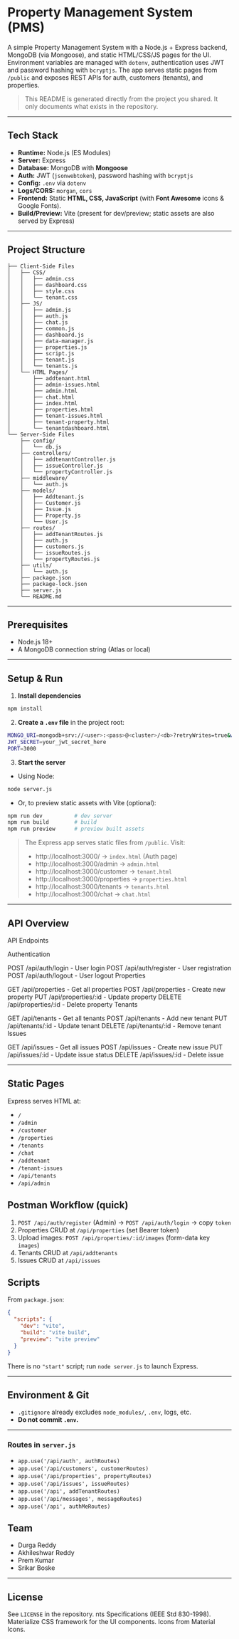 # Property Management System (PMS)

A simple Property Management System with a Node.js + Express backend, MongoDB (via Mongoose), and static HTML/CSS/JS pages for the UI. Environment variables are managed with `dotenv`, authentication uses JWT and password hashing with `bcryptjs`. The app serves static pages from `/public` and exposes REST APIs for auth, customers (tenants), and properties.

> This README is generated directly from the project you shared. It only documents what exists in the repository.

---

## Tech Stack

- **Runtime:** Node.js (ES Modules)
- **Server:** Express
- **Database:** MongoDB with **Mongoose**
- **Auth:** JWT (`jsonwebtoken`), password hashing with `bcryptjs`
- **Config:** `.env` via `dotenv`
- **Logs/CORS:** `morgan`, `cors`
- **Frontend:** Static **HTML, CSS, JavaScript** (with **Font Awesome** icons & Google Fonts).  
- **Build/Preview:** Vite (present for dev/preview; static assets are also served by Express)



---

## Project Structure

```
├── Client-Side Files
│   ├── CSS/
│   │   ├── admin.css
│   │   ├── dashboard.css
│   │   ├── style.css
│   │   └── tenant.css
│   ├── JS/
│   │   ├── admin.js
│   │   ├── auth.js
│   │   ├── chat.js
│   │   ├── common.js
│   │   ├── dashboard.js
│   │   ├── data-manager.js
│   │   ├── properties.js
│   │   ├── script.js
│   │   ├── tenant.js
│   │   └── tenants.js
│   └── HTML Pages/
│       ├── addtenant.html
│       ├── admin-issues.html
│       ├── admin.html
│       ├── chat.html
│       ├── index.html
│       ├── properties.html
│       ├── tenant-issues.html
│       ├── tenant-property.html
│       └── tenantdashboard.html
└── Server-Side Files
    ├── config/
    │   └── db.js
    ├── controllers/
    │   ├── addtenantController.js
    │   ├── issueController.js
    │   └── propertyController.js
    ├── middleware/
    │   └── auth.js
    ├── models/
    │   ├── Addtenant.js
    │   ├── Customer.js
    │   ├── Issue.js
    │   ├── Property.js
    │   └── User.js
    ├── routes/
    │   ├── addTenantRoutes.js
    │   ├── auth.js
    │   ├── customers.js
    │   ├── issueRoutes.js
    │   └── propertyRoutes.js
    ├── utils/
    │   └── auth.js
    ├── package.json
    ├── package-lock.json
    ├── server.js
    └── README.md
```

---

## Prerequisites

- Node.js 18+
- A MongoDB connection string (Atlas or local)

---

## Setup & Run

1) **Install dependencies**
```bash
npm install
```

2) **Create a `.env` file** in the project root:
```bash
MONGO_URI=mongodb+srv://<user>:<pass>@<cluster>/<db>?retryWrites=true&w=majority
JWT_SECRET=your_jwt_secret_here
PORT=3000
```

3) **Start the server**

- Using Node:
```bash
node server.js
```
- Or, to preview static assets with Vite (optional):
```bash
npm run dev          # dev server
npm run build        # build
npm run preview      # preview built assets
```

> The Express app serves static files from `/public`. Visit:  
> - http://localhost:3000/ → `index.html` (Auth page)  
> - http://localhost:3000/admin → `admin.html`  
> - http://localhost:3000/customer → `tenant.html`  
> - http://localhost:3000/properties → `properties.html`  
> - http://localhost:3000/tenants → `tenants.html`  
> - http://localhost:3000/chat → `chat.html`  

---

## API Overview

API Endpoints

Authentication

POST /api/auth/login - User login
POST /api/auth/register - User registration
POST /api/auth/logout - User logout
Properties

GET /api/properties - Get all properties
POST /api/properties - Create new property
PUT /api/properties/:id - Update property
DELETE /api/properties/:id - Delete property
Tenants

GET /api/tenants - Get all tenants
POST /api/tenants - Add new tenant
PUT /api/tenants/:id - Update tenant
DELETE /api/tenants/:id - Remove tenant
Issues

GET /api/issues - Get all issues
POST /api/issues - Create new issue
PUT /api/issues/:id - Update issue status
DELETE /api/issues/:id - Delete issue


---


## Static Pages

Express serves HTML at:
- `/`
- `/admin`
- `/customer`
- `/properties`
- `/tenants`
- `/chat`
- `/addtenant`
- `/tenant-issues`
- `/api/tenants`
- `/api/admin`

## Postman Workflow (quick)

1. `POST /api/auth/register` (Admin) → `POST /api/auth/login` → copy `token`
2. Properties CRUD at `/api/properties` (set Bearer token)
3. Upload images: `POST /api/properties/:id/images` (form-data key `images`)
4. Tenants CRUD at `/api/addtenants`
5. Issues CRUD at `/api/issues`

## Scripts

From `package.json`:
```json
{
  "scripts": {
    "dev": "vite",
    "build": "vite build",
    "preview": "vite preview"
  }
}
```
There is no `"start"` script; run `node server.js` to launch Express.

---

## Environment & Git

- `.gitignore` already excludes `node_modules/`, `.env`, logs, etc.
- **Do not commit `.env`.**

---

### Routes in `server.js`

- `app.use('/api/auth', authRoutes)`
- `app.use('/api/customers', customerRoutes)`
- `app.use('/api/properties', propertyRoutes)`
- `app.use('/api/issues', issueRoutes)`
- `app.use('/api', addTenantRoutes)`
- `app.use('/api/messages', messageRoutes)`
- `app.use('/api', authMeRoutes)`

## Team

- Durga Reddy
- Akhileshwar Reddy
- Prem Kumar
- Srikar Boske

---

## License

See `LICENSE` in the repository.
nts Specifications (IEEE Std 830-1998).
Materialize CSS framework for the UI components.
Icons from Material Icons.
